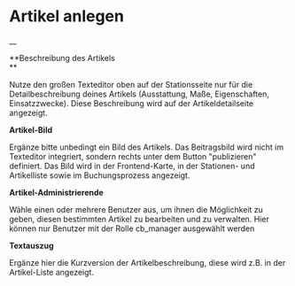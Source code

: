 #  Artikel anlegen

__

**Beschreibung des Artikels  
**

Nutze den großen Texteditor oben auf der Stationsseite nur für die
Detailbeschreibung deines Artikels (Ausstattung, Maße, Eigenschaften,
Einsatzzwecke). Diese Beschreibung wird auf der Artikeldetailseite angezeigt.

**Artikel-Bild**

Ergänze bitte unbedingt ein Bild des Artikels. Das Beitragsbild wird nicht im
Texteditor integriert, sondern rechts unter dem Button "publizieren"
definiert. Das Bild wird in der Frontend-Karte, in der Stationen- und
Artikelliste sowie im Buchungsprozess angezeigt.

**Artikel-Administrierende**

Wähle einen oder mehrere Benutzer aus, um ihnen die Möglichkeit zu geben,
diesen bestimmten Artikel zu bearbeiten und zu verwalten. Hier können nur
Benutzer mit der Rolle cb_manager ausgewählt werden

**Textauszug**

Ergänze hier die Kurzversion der Artikelbeschreibung, diese wird z.B. in der
Artikel-Liste angezeigt.

